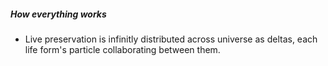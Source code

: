 ##### How everything works

- Live preservation is infinitly distributed across universe as deltas, each life form's particle collaborating between them.
